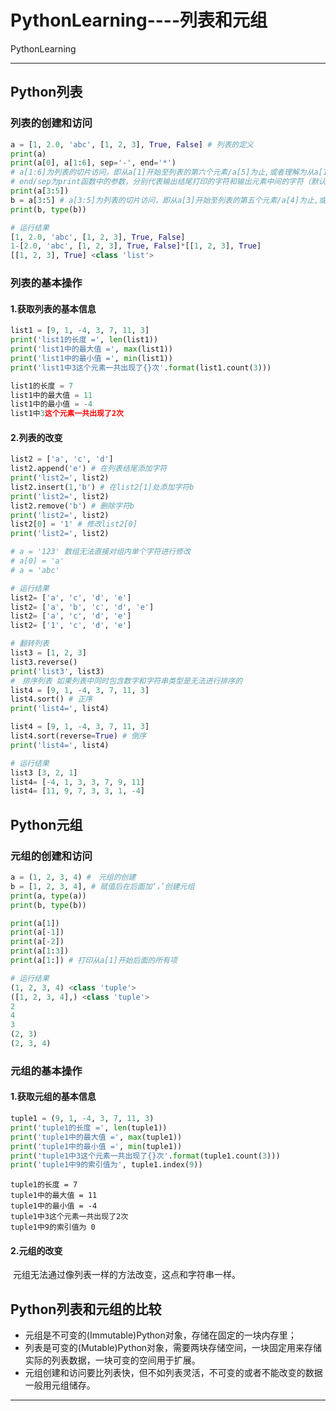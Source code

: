 # PythonLearning----列表和元组
PythonLearning
***
## Python列表
### 列表的创建和访问

```python
a = [1, 2.0, 'abc', [1, 2, 3], True, False] # 列表的定义
print(a)
print(a[0], a[1:6], sep='-', end='*') 
# a[1:6]为列表的切片访问，即从a[1]开始至列表的第六个元素/a[5]为止,或者理解为从a[1]开始向后选中至第（6-1）个元素
# end/sep为print函数中的参数，分别代表输出结尾打印的字符和输出元素中间的字符（默认为\n(换行)/空格' '）
print(a[3:5])
b = a[3:5] # a[3:5]为列表的切片访问，即从a[3]开始至列表的第五个元素/a[4]为止,或者理解为从a[3]开始向后选中至第（5-3）个元素
print(b, type(b))
```

```python
# 运行结果
[1, 2.0, 'abc', [1, 2, 3], True, False]
1-[2.0, 'abc', [1, 2, 3], True, False]*[[1, 2, 3], True]
[[1, 2, 3], True] <class 'list'>
```
### 列表的基本操作
#### 1.获取列表的基本信息

```python
list1 = [9, 1, -4, 3, 7, 11, 3]
print('list1的长度 =', len(list1))
print('list1中的最大值 =', max(list1))
print('list1中的最小值 =', min(list1))
print('list1中3这个元素一共出现了{}次'.format(list1.count(3)))
```

```python
list1的长度 = 7
list1中的最大值 = 11
list1中的最小值 = -4
list1中3这个元素一共出现了2次
```
#### 2.列表的改变

```python
list2 = ['a', 'c', 'd']
list2.append('e') # 在列表结尾添加字符
print('list2=', list2)
list2.insert(1,'b') # 在list2[1]处添加字符b
print('list2=', list2)
list2.remove('b') # 删除字符b
print('list2=', list2)
list2[0] = '1' # 修改list2[0]
print('list2=', list2)

# a = '123' 数组无法直接对组内单个字符进行修改
# a[0] = 'a'
# a = 'abc'
```

```python
# 运行结果 
list2= ['a', 'c', 'd', 'e']
list2= ['a', 'b', 'c', 'd', 'e']
list2= ['a', 'c', 'd', 'e']
list2= ['1', 'c', 'd', 'e']
```

```python
# 翻转列表
list3 = [1, 2, 3]
list3.reverse()
print('list3', list3)
#　排序列表 如果列表中同时包含数字和字符串类型是无法进行排序的
list4 = [9, 1, -4, 3, 7, 11, 3]
list4.sort() # 正序
print('list4=', list4)

list4 = [9, 1, -4, 3, 7, 11, 3]
list4.sort(reverse=True) # 倒序
print('list4=', list4)
```

```python
# 运行结果 
list3 [3, 2, 1]
list4= [-4, 1, 3, 3, 7, 9, 11]
list4= [11, 9, 7, 3, 3, 1, -4]
```
## Python元组
### 元组的创建和访问

```python
a = (1, 2, 3, 4) #　元组的创建
b = [1, 2, 3, 4], # 赋值后在后面加‘，’创建元组
print(a, type(a))
print(b, type(b))

print(a[1])
print(a[-1])
print(a[-2])
print(a[1:3])
print(a[1:]) # 打印从a[1]开始后面的所有项
```

```python
# 运行结果
(1, 2, 3, 4) <class 'tuple'>
([1, 2, 3, 4],) <class 'tuple'>
2
4
3
(2, 3)
(2, 3, 4)
```

### 元组的基本操作
#### 1.获取元组的基本信息

```python
tuple1 = (9, 1, -4, 3, 7, 11, 3)
print('tuple1的长度 =', len(tuple1))
print('tuple1中的最大值 =', max(tuple1))
print('tuple1中的最小值 =', min(tuple1))
print('tuple1中3这个元素一共出现了{}次'.format(tuple1.count(3)))
print('tuple1中9的索引值为', tuple1.index(9))
```

```
tuple1的长度 = 7
tuple1中的最大值 = 11
tuple1中的最小值 = -4
tuple1中3这个元素一共出现了2次
tuple1中9的索引值为 0
```
#### 2.元组的改变

​		元组无法通过像列表一样的方法改变，这点和字符串一样。

## Python列表和元组的比较

- 元组是不可变的(Immutable)Python对象，存储在固定的一块内存里；
- 列表是可变的(Mutable)Python对象，需要两块存储空间，一块固定用来存储实际的列表数据，一块可变的空间用于扩展。
- 元组创建和访问要比列表快，但不如列表灵活，不可变的或者不能改变的数据一般用元组储存。

***


